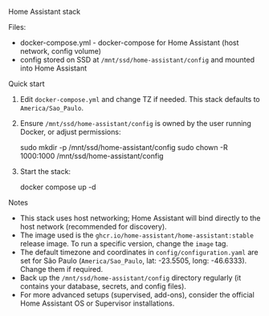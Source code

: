 Home Assistant stack

Files:
- docker-compose.yml - docker-compose for Home Assistant (host network, config volume)
- config stored on SSD at `/mnt/ssd/home-assistant/config` and mounted into Home Assistant

Quick start

1. Edit `docker-compose.yml` and change TZ if needed. This stack defaults to `America/Sao_Paulo`.
2. Ensure `/mnt/ssd/home-assistant/config` is owned by the user running Docker, or adjust permissions:

   sudo mkdir -p /mnt/ssd/home-assistant/config
   sudo chown -R 1000:1000 /mnt/ssd/home-assistant/config

3. Start the stack:

   docker compose up -d

Notes
- This stack uses host networking; Home Assistant will bind directly to the host network (recommended for discovery).
- The image used is the `ghcr.io/home-assistant/home-assistant:stable` release image. To run a specific version, change the `image` tag.
- The default timezone and coordinates in `config/configuration.yaml` are set for São Paulo (`America/Sao_Paulo`, lat: -23.5505, long: -46.6333). Change them if required.
- Back up the `/mnt/ssd/home-assistant/config` directory regularly (it contains your database, secrets, and config files).
- For more advanced setups (supervised, add-ons), consider the official Home Assistant OS or Supervisor installations.

